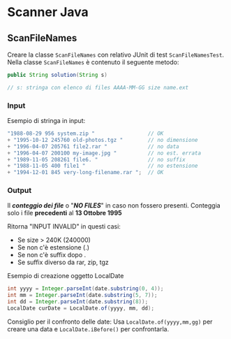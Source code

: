 # Scanner Java

## ScanFileNames

Creare la classe `ScanFileNames` con relativo JUnit di test `ScanFileNamesTest`.
Nella classe `ScanFileNames` è contenuto il seguente metodo:

```java
public String solution(String s)

// s: stringa con elenco di files AAAA-MM-GG size name.ext
```

### Input

Esempio di stringa in input:

```java
"1988-08-29 956 system.zip "                 // OK
+ "1995-10-12 245760 old-photos.tgz "        // no dimensione
+ "1996-04-07 205761 file2.rar "             // no data
+ "1996-04-07 200100 my-image.jpg "          // no est. errata
+ "1989-11-05 208261 file6. "                // no suffix
+ "1988-11-05 400 file1 "                    // no estensione
+ "1994-12-01 845 very-long-filename.rar ";  // OK
```

### Output

Il _**conteggio dei file**_ o "_**NO FILES**_" in caso non fossero presenti.
Conteggia solo i file **precedenti** al **13 Ottobre 1995**

Ritorna "INPUT INVALID" in questi casi:

- Se size > 240K (240000)
- Se non c'è estensione (.)
- Se non c'è suffix dopo .
- Se suffix diverso da rar, zip, tgz

Esempio di creazione oggetto LocalDate

```java
int yyyy = Integer.parseInt(date.substring(0, 4));
int mm = Integer.parseInt(date.substring(5, 7));
int dd = Integer.parseInt(date.substring(8));
LocalDate curDate = LocalDate.of(yyyy, mm, dd);
```

Consiglio per il confronto delle date:
Usa `LocalDate.of(yyyy,mm,gg)` per creare una data e `LocalDate.iBefore()` per confrontarla.
